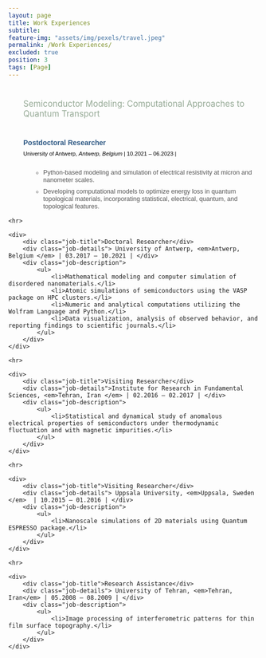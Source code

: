 ```yaml
---
layout: page
title: Work Experiences
subtitle: 
feature-img: "assets/img/pexels/travel.jpeg"
permalink: /Work Experiences/
excluded: true
position: 3
tags: [Page]
---
```


<style>
    body {
    background-color: #f1f3ef /* Light gray background color */
    margin: 0; /* Remove default margins */
    padding: 0; /* Remove default padding */
}

    /* General container for better alignment and formatting */
    .experience-section {
        max-width: 900px;
        margin: 0 auto; /* Center align the section */
        padding: 10px 0; /* Add vertical spacing */
        font-family: 'Avenir Next LT Pro', sans-serif;
    }

    /* Highlight section with no box */
    .highlight {
        max-width: 900px;
        margin: 0 auto 20px;
        padding: 0; /* No padding for clean look */
        font-weight: normal;
        color: rgba(150,170,150,1);
        font-size: 1.2em;
        margin-left: 30px;
        margin-top: 40px;
        margin-bottom: 30px;
    }

    /* Add indentation for the content below the section title */
    .experience-content {
        margin-left: 30px; /* Indentation for job content */
    }

    /* Styling for job titles */
    .job-title {
        font-weight: bold;
        color: rgba(46, 89, 132,1); /* Royal Blue */
        font-size: 1em; /* Slightly smaller but still noticeable */
        margin-left: 30px; /* Increase space below title */
        margin-bottom: 8px;
        
    }

    /* Styling for job details (location and date) */
    .job-details {
        font-size: .8em; /* Clear and noticeable */
        font-weight: normal;
        color: black; /* Dark gray for better readability */
        margin-bottom: 25px; /* Add space below details */
         margin-left: 30px;
    }

    /* Styling for job descriptions */
    .job-description {
        margin-top: 15px; /* Space between details and description */
        margin-left: 50px;
    }

  
    .job-description ul {
        margin: 0;
        padding-left: 20px; /* Slight indentation for bullets */
        list-style-type: circle; /* Use square bullets */
    }

    /* Styling the list bullets (squares) */
    .job-description ul li::marker {
        color: gray; /* Change the bullet color to black */
        font-weight: bold; /* Make the bullet bold */
    }

    .job-description ul li {
        margin-bottom: 8px; /* Increase spacing between bullet points */
        font-size: 0.9em; /* Readable size */
        color: #555; /* Slightly lighter gray for description text */
        line-height: 1.2; 
    }

    /* Divider styling */
    hr {
        border: 0;
        border-top: 1px solid #ddd;
        margin: 30px 0; /* Add more space between sections */
    }
</style>

<!-- Highlighted Title OUTSIDE of experience-section -->
<div class="highlight">
    Semiconductor Modeling: Computational Approaches to Quantum Transport
</div>

<div class="experience-section">
    <div>
        <div class="job-title">Postdoctoral Researcher </div>
        <div class="job-details"> University of Antwerp, <em> Antwerp, Belgium </em> | 10.2021 – 06.2023 | </div>
        <div class="job-description">
            <ul>
                <li>Python-based modeling and simulation of electrical resistivity at micron and nanometer scales.</li>
                <li>Developing computational models to optimize energy loss in quantum topological materials, incorporating statistical, electrical, quantum, and topological features.</li>
            </ul>
        </div>
    </div>

    <hr>

    <div>
        <div class="job-title">Doctoral Researcher</div>
        <div class="job-details"> University of Antwerp, <em>Antwerp, Belgium </em> | 03.2017 – 10.2021 | </div>
        <div class="job-description">
            <ul>
                <li>Mathematical modeling and computer simulation of disordered nanomaterials.</li>
                <li>Atomic simulations of semiconductors using the VASP package on HPC clusters.</li>
                <li>Numeric and analytical computations utilizing the Wolfram Language and Python.</li>
                <li>Data visualization, analysis of observed behavior, and reporting findings to scientific journals.</li>
            </ul>
        </div>
    </div>

    <hr>

    <div>
        <div class="job-title">Visiting Researcher</div>
        <div class="job-details">Institute for Research in Fundamental Sciences, <em>Tehran, Iran </em> | 02.2016 – 02.2017 | </div>
        <div class="job-description">
            <ul>
                <li>Statistical and dynamical study of anomalous electrical properties of semiconductors under thermodynamic fluctuation and with magnetic impurities.</li>
            </ul>
        </div>
    </div>

    <hr>

    <div>
        <div class="job-title">Visiting Researcher</div>
        <div class="job-details"> Uppsala University, <em>Uppsala, Sweden </em>  | 10.2015 – 01.2016 | </div>
        <div class="job-description">
            <ul>
                <li>Nanoscale simulations of 2D materials using Quantum ESPRESSO package.</li>
            </ul>
        </div>
    </div>

    <hr>

    <div>
        <div class="job-title">Research Assistance</div>
        <div class="job-details"> University of Tehran, <em>Tehran, Iran</em> | 05.2008 – 08.2009 | </div>
        <div class="job-description">
            <ul>
                <li>Image processing of interferometric patterns for thin film surface topography.</li>
            </ul>
        </div>
    </div>
</div>

